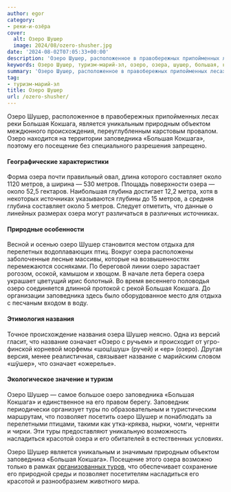 ```yaml
---
author: egor
category:
- реки-и-озёра
cover:
  alt: Озеро Шушер
  image: 2024/08/ozero-shusher.jpg
date: '2024-08-02T07:05:33+00:00'
description: 'Озеро Шушер, расположенное в правобережных припойменных лесах реки Большая Кокшага, является уникальным природным объектом междюнного происхождения,...'
keywords: Озеро Шушер, туризм-марий-эл, озеро, озера, шушер, большая, кокшага, заповедника, метров, около, является, уникальным, природным, объектом, посещение, составляет, глубина
summary: 'Озеро Шушер, расположенное в правобережных припойменных лесах реки Большая Кокшага, является уникальным природным объектом междюнного происхождения,...'
tag:
- туризм-марий-эл
title: Озеро Шушер
url: /ozero-shusher/
---
```


Озеро Шушер, расположенное в правобережных припойменных лесах реки Большая Кокшага, является уникальным природным объектом междюнного происхождения, переуглубленным карстовым провалом. Озеро находится на территории заповедника «Большая Кокшага», поэтому его посещение без специального разрешения запрещено.

#### Географические характеристики

Форма озера почти правильный овал, длина которого составляет около 1120 метров, а ширина — 530 метров. Площадь поверхности озера — около 52,5 гектаров. Наибольшая глубина достигает 12,2 метра, хотя в некоторых источниках указываются глубины до 15 метров, а средняя глубина составляет около 5 метров. Следует отметить, что данные о линейных размерах озера могут различаться в различных источниках.

#### Природные особенности

Весной и осенью озеро Шушер становится местом отдыха для перелетных водоплавающих птиц. Вокруг озера расположены заболоченные лесные массивы, которые на возвышенностях перемежаются сосняками. По береговой линии озеро зарастает рогозом, осокой, камышом и хвощом. В начале лета берега озера украшает цветущий ирис болотный. Во время весеннего половодья озеро соединяется длинной протокой с рекой Большая Кокшага. До организации заповедника здесь было оборудованное место для отдыха с песчаным входом в воду.

#### Этимология названия

Точное происхождение названия озера Шушер неясно. Одна из версий гласит, что название означает «Озеро с ручьем» и происходит от угро-финской корневой морфемы «шош\\шуш» (ручей) и «ер» (озеро). Другая версия, менее реалистичная, связывает название с марийским словом «шӱшер», что означает «ожерелье».

#### Экологическое значение и туризм

Озеро Шушер — самое большое озеро заповедника «Большая Кокшага» и единственное на его правом берегу. Заповедник периодически организует туры по образовательным и туристическим маршрутам, что позволяет посетить озеро Шушер и понаблюдать за перелетными птицами, такими как утка-кряква, нырки, чомги, черняти и чирки. Эти туры предоставляют уникальную возможность насладиться красотой озера и его обитателей в естественных условиях.

Озеро Шушер является уникальным и значимым природным объектом заповедника «Большая Кокшага». Посещение этого озера возможно только в рамках [организованных туров](/ekskursii-bolshaya-kokshaga/), что обеспечивает сохранение его природной среды и позволяет посетителям насладиться его красотой и разнообразием животного мира.